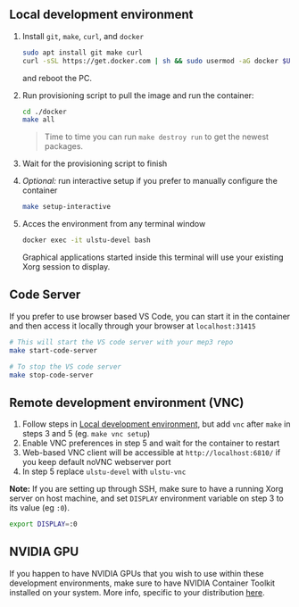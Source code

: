 ## Local development environment

1. Install `git`, `make`, `curl`, and `docker`
   ```sh
   sudo apt install git make curl
   curl -sSL https://get.docker.com | sh && sudo usermod -aG docker $USER
   ```
   and reboot the PC.

2. Run provisioning script to pull the image and run the container:

   ```sh
   cd ./docker
   make all
   ```

   > Time to time you can run `make destroy run` to get the newest packages.

3. Wait for the provisioning script to finish

4. _Optional:_ run interactive setup if you prefer to manually configure the container

   ```sh
   make setup-interactive
   ```

5. Acces the environment from any terminal window
   ```sh
   docker exec -it ulstu-devel bash
   ```
   Graphical applications started inside this terminal will use your existing Xorg session to display.

## Code Server

If you prefer to use browser based VS Code, you can start it in the container and then access it locally through your browser at `localhost:31415`

```sh
# This will start the VS code server with your mep3 repo
make start-code-server

# To stop the VS code server
make stop-code-server
```

## Remote development environment (VNC)

1. Follow steps in [Local development environment](#local-development-environment), but add `vnc` after
   `make` in steps 3 and 5 (eg. `make vnc setup`)
2. Enable VNC preferences in step 5 and wait for the container to restart
3. Web-based VNC client will be accessible at `http://localhost:6810/` if you keep default noVNC webserver port
4. In step 5 replace `ulstu-devel` with `ulstu-vnc`

**Note:** If you are setting up through SSH, make sure to have a running Xorg server on host machine,
and set `DISPLAY` environment variable on step 3 to its value (eg `:0`).

```sh
export DISPLAY=:0
```

## NVIDIA GPU

If you happen to have NVIDIA GPUs that you wish to use within these development environments, make sure
to have NVIDIA Container Toolkit installed on your system. More info, specific to your distribution [here](https://docs.nvidia.com/datacenter/cloud-native/container-toolkit/latest/install-guide.html).

